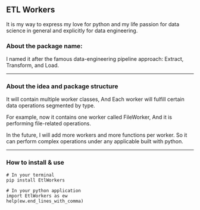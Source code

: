 ## ETL Workers 
It is my way to express my love for python and my life passion for data science in general and explicitly for data engineering.

### About the package name:
I named it after the famous data-engineering pipeline approach: Extract, Transform, and Load.
<hr>

### About the idea and package structure
It will contain multiple worker classes, And Each worker will fulfill certain data operations segmented by type. 

For example, now it contains one worker called FileWorker, And it is performing file-related operations.

In the future, I will add more workers and more functions per worker. So it can perform complex operations under any applicable built with python.

<hr>

### How to install & use
``` 
# In your terminal
pip install EtlWorkers

# In your python application
import EtlWorkers as ew
help(ew.end_lines_with_comma)
```

